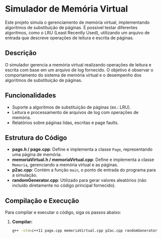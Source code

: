 # Simulador de Memória Virtual

Este projeto simula o gerenciamento de memória virtual, implementando algoritmos de substituição de páginas. É possível testar diferentes algoritmos, como o LRU (Least Recently Used), utilizando um arquivo de entrada que descreve operações de leitura e escrita de páginas.

## Descrição

O simulador gerencia a memória virtual realizando operações de leitura e escrita com base em um arquivo de log fornecido. O objetivo é observar o comportamento do sistema de memória virtual e o desempenho dos algoritmos de substituição de páginas.

## Funcionalidades

- Suporte a algoritmos de substituição de páginas (ex.: LRU).
- Leitura e processamento de arquivos de log com operações de memória.
- Relatórios sobre páginas lidas, escritas e page faults.

## Estrutura do Código

- **page.h / page.cpp**: Define e implementa a classe `Page`, representando uma página de memória.
- **memoriaVirtual.h / memoriaVirtual.cpp**: Define e implementa a classe `Memoria`, gerenciando a memória virtual e as páginas.
- **p2ac.cpp**: Contém a função `main`, o ponto de entrada do programa para a simulação.
- **randomGenerator.cpp**: Utilizado para gerar valores aleatórios (não incluído diretamente no código principal fornecido).

## Compilação e Execução

Para compilar e executar o código, siga os passos abaixo:

1. **Compilar:**
   ```sh
   g++ -std=c++11 page.cpp memoriaVirtual.cpp p2ac.cpp randomGenerator.cpp -o virtual